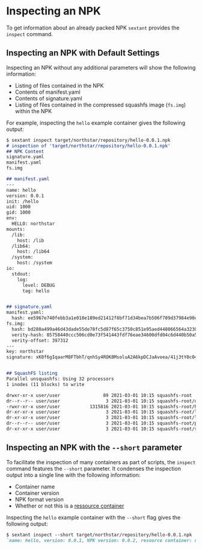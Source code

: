 # Inspecting an NPK

To get information about an already packed NPK `sextant` provides the `inspect` command.

## Inspecting an NPK with Default Settings

Inspecting an NPK without any additional parameters will show the following information:

- Listing of files contained in the NPK
- Contents of manifest.yaml
- Contents of signature.yaml
- Listing of files contained in the compressed squashfs image (`fs.img`) within the NPK

For example, inspecting the `hello` example container gives the following output:

```markdown
$ sextant inspect target/northstar/repository/hello-0.0.1.npk 
# inspection of 'target/northstar/repository/hello-0.0.1.npk'
## NPK Content
signature.yaml
manifest.yaml
fs.img

## manifest.yaml
---
name: hello
version: 0.0.1
init: /hello
uid: 1000
gid: 1000
env:
  HELLO: northstar
mounts:
  /lib:
    host: /lib
  /lib64:
    host: /lib64
  /system:
    host: /system
io:
  stdout:
    log:
      level: DEBUG
      tag: hello


## signature.yaml
manifest.yaml:
  hash: ee5967e740febb3a1e018e189ed21412f8bf71d34bea7b506f709d37984e90cc
fs.img:
  hash: bd280a499a46d43dade55de78fc5d87f65c3750c851e95aed448066564a3230a
  verity-hash: 85758440ccc506cd0e73f541443fdf76eae34600dfd04c6d440b50a598fec57f
  verity-offset: 397312
---
key: northstar
signature: xK0f6gIqaarM8FTbhT/qnhSy4ROK8MsoluA2A6kpDCJaAvoea/41j3tY0c047OUL5f/wmnvqrHGyVQ5rr5rKDw==


## SquashFS listing
Parallel unsquashfs: Using 32 processors
1 inodes (11 blocks) to write

drwxr-xr-x user/user                89 2021-03-01 10:15 squashfs-root
dr--r--r-- user/user                 3 2021-03-01 10:15 squashfs-root/dev
-rwxr-xr-x user/user           1315816 2021-03-01 10:15 squashfs-root/hello
dr-xr-xr-x user/user                 3 2021-03-01 10:15 squashfs-root/lib
dr-xr-xr-x user/user                 3 2021-03-01 10:15 squashfs-root/lib64
dr--r--r-- user/user                 3 2021-03-01 10:15 squashfs-root/proc
dr-xr-xr-x user/user                 3 2021-03-01 10:15 squashfs-root/system
```

## Inspecting an NPK with the `--short` parameter

To facilitate the inspection of many containers as part of scripts, the `inspect` command features the `--short` parameter.
It condenses the inspection output into a single line with the following information:

- Container name
- Container version
- NPK format version
- Whether or not this is a [ressource container](npk_format_details.md#ressource-containers)

Inspecting the `hello` example container with the `--short` flag gives the following output:

```markdown
$ sextant inspect --short target/northstar/repository/hello-0.0.1.npk 
`name: hello, version: 0.0.1, NPK version: 0.0.2, resource container: no`
```
